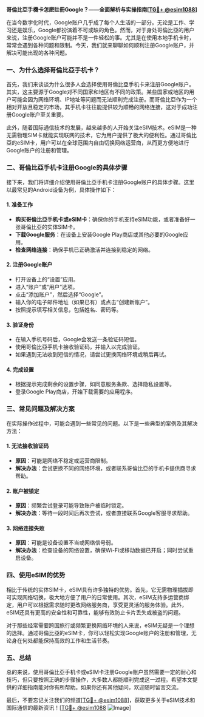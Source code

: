 **哥倫比亞手機卡怎麽註冊Google？——全面解析与实操指南[[TG💪+ @esim1088](https://t.me/s/esim1088)]**

在当今数字化时代，Google账户几乎成了每个人生活的一部分。无论是工作、学习还是娱乐，Google都扮演着不可或缺的角色。然而，对于身处哥倫比亞的用户来说，注册Google账户可能并不是一件轻松的事。尤其是在使用本地手机卡时，常常会遇到各种问题和限制。今天，我们就来聊聊如何顺利注册Google账户，并解决可能出现的各种问题。

### 一、为什么选择哥倫比亞手机卡？

首先，我们来谈谈为什么很多人会选择使用哥倫比亞手机卡来注册Google账户。其实，这主要源于Google对不同国家和地区有不同的政策。某些国家或地区的用户可能会因为网络环境、IP地址等问题而无法顺利完成注册。而哥倫比亞作为一个相对开放且稳定的市场，其手机卡往往能提供较为顺畅的网络连接，这对于成功注册Google账户至关重要。

此外，随着国际通信技术的发展，越来越多的人开始关注eSIM技术。eSIM是一种无需物理SIM卡就能实现联网的技术，它为用户提供了极大的便利性。通过哥倫比亞的eSIM卡，用户可以在全球范围内自由切换网络运营商，从而更方便地进行Google账户的注册和管理。

### 二、哥倫比亞手机卡注册Google的具体步骤

接下来，我们将详细介绍使用哥倫比亞手机卡注册Google账户的具体步骤。这里以最常见的Android设备为例，具体操作如下：

#### 1. 准备工作
- **购买哥倫比亞手机卡或eSIM卡**：确保你的手机支持eSIM功能，或者准备好一张哥倫比亞的实体SIM卡。
- **下载Google服务**：在设备上安装Google Play商店或其他必要的Google应用。
- **检查网络连接**：确保手机已正确激活并连接到稳定的网络。

#### 2. 注册Google账户
- 打开设备上的“设置”应用。
- 进入“账户”或“用户”选项。
- 点击“添加账户”，然后选择“Google”。
- 输入你的电子邮件地址（如果已有）或点击“创建新账户”。
- 按照提示填写相关信息，包括姓名、密码等。

#### 3. 验证身份
- 在输入手机号码后，Google会发送一条验证码短信。
- 使用哥倫比亞手机卡接收验证码，并输入以完成验证。
- 如果遇到无法收到短信的情况，请尝试更换网络环境或稍后再试。

#### 4. 完成设置
- 根据提示完成剩余的设置步骤，如同意服务条款、选择隐私设置等。
- 登录Google Play商店，开始下载需要的应用程序。

### 三、常见问题及解决方案

在实际操作过程中，可能会遇到一些常见的问题。以下是一些典型的案例及其解决方法：

#### 1. 无法接收验证码
- **原因**：可能是网络不稳定或运营商限制。
- **解决办法**：尝试更换不同的网络环境，或者联系哥倫比亞的手机卡提供商寻求帮助。

#### 2. 账户被锁定
- **原因**：频繁尝试登录可能导致账户被临时锁定。
- **解决办法**：等待一段时间后再次尝试，或者直接联系Google客服寻求帮助。

#### 3. 网络连接失败
- **原因**：可能是设备设置不当或网络信号弱。
- **解决办法**：检查设备的网络设置，确保Wi-Fi或移动数据已开启；同时尝试重启设备。

### 四、使用eSIM的优势

相比于传统的实体SIM卡，eSIM具有许多独特的优势。首先，它无需物理插拔即可实现网络切换，极大地方便了用户的日常使用。其次，eSIM支持多运营商绑定，用户可以根据需求随时更改网络服务商，享受更灵活的服务体验。此外，eSIM还具有更高的安全性和可靠性，能够有效防止卡片丢失或被盗的问题。

对于那些经常需要跨国旅行或频繁更换网络环境的人来说，eSIM无疑是一个理想的选择。通过哥倫比亞的eSIM卡，你可以轻松实现Google账户的注册和管理，无论身在何处都能保持高效的工作和生活节奏。

### 五、总结

总的来说，使用哥倫比亞手机卡或eSIM卡注册Google账户虽然需要一定的耐心和技巧，但只要按照正确的步骤操作，大多数人都能顺利完成这一过程。希望本文提供的详细指南能对你有所帮助。如果你还有其他疑问，欢迎随时留言交流。

最后，不要忘记关注我们的频道[[TG💪+ @esim1088](https://t.me/s/esim1088)]，获取更多关于eSIM技术和国际通信的最新资讯！[[TG💪+ @esim1088](https://t.me/s/esim1088) ![Image](https://i.postimg.cc/4NQfJmqS/Snipaste-2025-05-13-00-14-12.png)]